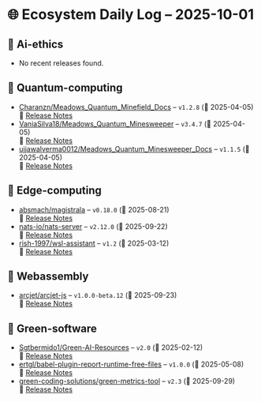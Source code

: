 # 🌐 Ecosystem Daily Log – 2025-10-01

## 🔹 Ai-ethics
- No recent releases found.

## 🔹 Quantum-computing
- [Charanzn/Meadows_Quantum_Minefield_Docs](https://github.com/Charanzn/Meadows_Quantum_Minefield_Docs/releases/tag/v1.2.8) – `v1.2.8` (📅 2025-04-05)  
  🔗 [Release Notes](https://github.com/Charanzn/Meadows_Quantum_Minefield_Docs/releases/tag/v1.2.8)
- [VaniaSilva18/Meadows_Quantum_Minesweeper](https://github.com/VaniaSilva18/Meadows_Quantum_Minesweeper/releases/tag/v3.4.7) – `v3.4.7` (📅 2025-04-05)  
  🔗 [Release Notes](https://github.com/VaniaSilva18/Meadows_Quantum_Minesweeper/releases/tag/v3.4.7)
- [ujjawalverma0012/Meadows_Quantum_Minesweeper_Docs](https://github.com/ujjawalverma0012/Meadows_Quantum_Minesweeper_Docs/releases/tag/v1.1.5) – `v1.1.5` (📅 2025-04-05)  
  🔗 [Release Notes](https://github.com/ujjawalverma0012/Meadows_Quantum_Minesweeper_Docs/releases/tag/v1.1.5)

## 🔹 Edge-computing
- [absmach/magistrala](https://github.com/absmach/magistrala/releases/tag/v0.18.0) – `v0.18.0` (📅 2025-08-21)  
  🔗 [Release Notes](https://github.com/absmach/magistrala/releases/tag/v0.18.0)
- [nats-io/nats-server](https://github.com/nats-io/nats-server/releases/tag/v2.12.0) – `v2.12.0` (📅 2025-09-22)  
  🔗 [Release Notes](https://github.com/nats-io/nats-server/releases/tag/v2.12.0)
- [rish-1997/wsl-assistant](https://github.com/rish-1997/wsl-assistant/releases/tag/v1.2) – `v1.2` (📅 2025-03-12)  
  🔗 [Release Notes](https://github.com/rish-1997/wsl-assistant/releases/tag/v1.2)

## 🔹 Webassembly
- [arcjet/arcjet-js](https://github.com/arcjet/arcjet-js/releases/tag/v1.0.0-beta.12) – `v1.0.0-beta.12` (📅 2025-09-23)  
  🔗 [Release Notes](https://github.com/arcjet/arcjet-js/releases/tag/v1.0.0-beta.12)

## 🔹 Green-software
- [Sgtbermido1/Green-AI-Resources](https://github.com/Sgtbermido1/Green-AI-Resources/releases/tag/v2.0) – `v2.0` (📅 2025-02-12)  
  🔗 [Release Notes](https://github.com/Sgtbermido1/Green-AI-Resources/releases/tag/v2.0)
- [ertgl/babel-plugin-report-runtime-free-files](https://github.com/ertgl/babel-plugin-report-runtime-free-files/releases/tag/v1.0.0) – `v1.0.0` (📅 2025-05-08)  
  🔗 [Release Notes](https://github.com/ertgl/babel-plugin-report-runtime-free-files/releases/tag/v1.0.0)
- [green-coding-solutions/green-metrics-tool](https://github.com/green-coding-solutions/green-metrics-tool/releases/tag/v2.3) – `v2.3` (📅 2025-09-29)  
  🔗 [Release Notes](https://github.com/green-coding-solutions/green-metrics-tool/releases/tag/v2.3)